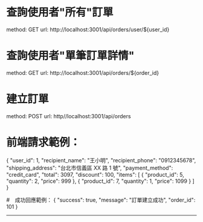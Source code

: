 # 查詢使用者"所有"訂單

method: GET
url: http://localhost:3001/api/orders/user/${user_id}

# 查詢使用者"單筆訂單詳情"

method: GET
url: http://localhost:3001/api/orders/${order_id}

# 建立訂單

method: POST
url: http//localhost:3001/api/orders

# 前端請求範例：

{
"user_id": 1,
"recipient_name": "王小明",
"recipient_phone": "0912345678",
"shipping_address": "台北市信義區 XX 路 1 號",
"payment_method": "credit_card",
"total": 3097,
"discount": 100,
"items": [
{
"product_id": 5,
"quantity": 2,
"price": 999
},
{
"product_id": 7,
"quantity": 1,
"price": 1099
}
]
}

#　成功回應範例：
{
"success": true,
"message": "訂單建立成功",
"order_id": 101
}

---

